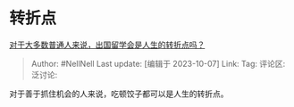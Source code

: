 # 转折点
[对于大多数普通人来说，出国留学会是人生的转折点吗？](https://www.zhihu.com/question/624334324/answer/3240574529)

> Author: #NellNell
> Last update: [编辑于 2023-10-07]
> Link:
> Tag:
> 评论区:
> 泛讨论:

对于善于抓住机会的人来说，吃顿饺子都可以是人生的转折点。
